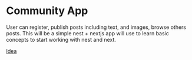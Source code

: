 # Community App

User can register, publish posts including text, and images, browse others posts.
This will be a simple nest + nextjs app will use to learn basic concepts to start working with nest and next.

[Idea](https://www.tldraw.com/f/aDYceMu450N9gvuxZlPgO)

